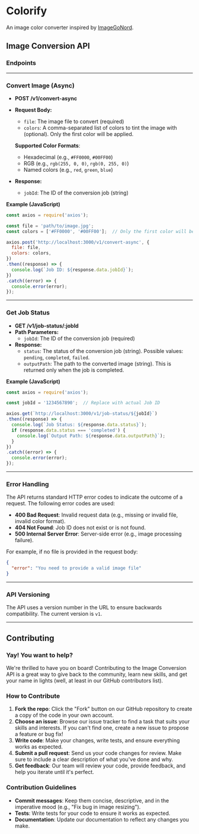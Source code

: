 # Colorify

An image color converter inspired by [ImageGoNord](https://github.com/Schroedinger-Hat/ImageGoNord-Web/tree/main).

## Image Conversion API

### **Endpoints**

---

### Convert Image (Async)

* **POST /v1/convert-async**
* **Request Body:**
    - `file`: The image file to convert (required)
    - `colors`: A comma-separated list of colors to tint the image with (optional). Only the first color will be applied.
    
    **Supported Color Formats**:
    - Hexadecimal (e.g., `#FF0000`, `#00FF00`)
    - RGB (e.g., `rgb(255, 0, 0)`, `rgb(0, 255, 0)`)
    - Named colors (e.g., `red`, `green`, `blue`)

* **Response:**
    - `jobId`: The ID of the conversion job (string)

**Example (JavaScript)**

```javascript
const axios = require('axios');

const file = 'path/to/image.jpg';
const colors = ['#FF0000', '#00FF00'];  // Only the first color will be applied

axios.post('http://localhost:3000/v1/convert-async', {
  file: file,
  colors: colors,
})
.then((response) => {
  console.log(`Job ID: ${response.data.jobId}`);
})
.catch((error) => {
  console.error(error);
});
```

---

### Get Job Status

* **GET /v1/job-status/:jobId**
* **Path Parameters:**
    - `jobId`: The ID of the conversion job (required)
* **Response:**
    - `status`: The status of the conversion job (string). Possible values: `pending`, `completed`, `failed`.
    - `outputPath`: The path to the converted image (string). This is returned only when the job is completed.

**Example (JavaScript)**

```javascript
const axios = require('axios');

const jobId = '1234567890';  // Replace with actual Job ID

axios.get(`http://localhost:3000/v1/job-status/${jobId}`)
.then((response) => {
  console.log(`Job Status: ${response.data.status}`);
  if (response.data.status === 'completed') {
    console.log(`Output Path: ${response.data.outputPath}`);
  }
})
.catch((error) => {
  console.error(error);
});
```

---

### Error Handling

The API returns standard HTTP error codes to indicate the outcome of a request. The following error codes are used:

- **400 Bad Request**: Invalid request data (e.g., missing or invalid file, invalid color format).
- **404 Not Found**: Job ID does not exist or is not found.
- **500 Internal Server Error**: Server-side error (e.g., image processing failure).

For example, if no file is provided in the request body:

```json
{
  "error": "You need to provide a valid image file"
}
```

---

### API Versioning

The API uses a version number in the URL to ensure backwards compatibility. The current version is `v1`.

---

## Contributing

### Yay! You want to help?

We're thrilled to have you on board! Contributing to the Image Conversion API is a great way to give back to the community, learn new skills, and get your name in lights (well, at least in our GitHub contributors list).

### How to Contribute

1. **Fork the repo**: Click the "Fork" button on our GitHub repository to create a copy of the code in your own account.
2. **Choose an issue**: Browse our issue tracker to find a task that suits your skills and interests. If you can't find one, create a new issue to propose a feature or bug fix!
3. **Write code**: Make your changes, write tests, and ensure everything works as expected.
4. **Submit a pull request**: Send us your code changes for review. Make sure to include a clear description of what you've done and why.
5. **Get feedback**: Our team will review your code, provide feedback, and help you iterate until it's perfect.

### Contribution Guidelines

- **Commit messages**: Keep them concise, descriptive, and in the imperative mood (e.g., "Fix bug in image resizing").
- **Tests**: Write tests for your code to ensure it works as expected.
- **Documentation**: Update our documentation to reflect any changes you make.
